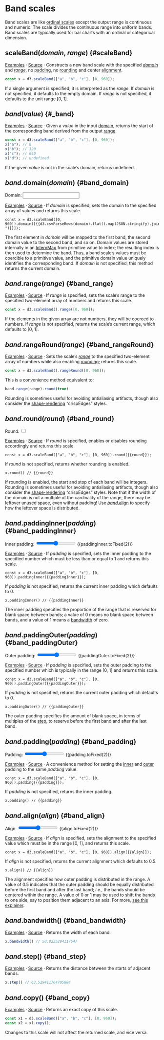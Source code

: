 <script setup>

import * as Plot from "@observablehq/plot";
import * as d3 from "d3";
import {ref} from "vue";
import PlotRender from "../components/PlotRender.js";

const domain = ref("a,b,c,d,e,f");
const padding = ref(0.1);
const paddingOuter = ref(0.1);
const paddingInner = ref(0.1);
const align = ref(0.5);
const round = ref(false);

</script>

# Band scales

Band scales are like [ordinal scales](./ordinal.md) except the output range is continuous and numeric. The scale divides the continuous range into uniform bands. Band scales are typically used for bar charts with an ordinal or categorical dimension.

## scaleBand(*domain*, *range*) {#scaleBand}

[Examples](https://observablehq.com/@d3/d3-scaleband) · [Source](https://github.com/d3/d3-scale/blob/main/src/band.js) · Constructs a new band scale with the specified [*domain*](#band_domain) and [*range*](#band_range), no [padding](#band_padding), no [rounding](#band_round) and center [alignment](#band_align).

```js
const x = d3.scaleBand(["a", "b", "c"], [0, 960]);
```

If a single argument is specified, it is interpreted as the *range*. If *domain* is not specified, it defaults to the empty domain. If *range* is not specified, it defaults to the unit range [0, 1].

## *band*(*value*) {#_band}

[Examples](https://observablehq.com/@d3/d3-scaleband) · [Source](https://github.com/d3/d3-scale/blob/main/src/band.js) · Given a *value* in the input [domain](#band_domain), returns the start of the corresponding band derived from the output [range](#band_range).

```js
const x = d3.scaleBand(["a", "b", "c"], [0, 960]);
x("a"); // 0
x("b"); // 320
x("c"); // 640
x("d"); // undefined
```

If the given *value* is not in the scale’s domain, returns undefined.

## *band*.domain(*domain*) {#band_domain}

<p>
  <label class="label-input">
    Domain:
    <input type="text" v-model="domain">
  </label>
</p>

<PlotRender :options='{
  grid: true,
  marginTop: 0.5,
  x: {
    padding: 0.1,
    domain: d3.csvParseRows(domain).flat()
  },
  marks: [
    Plot.frame({strokeOpacity: 0.3}),
    Plot.cell(d3.csvParseRows(domain).flat(), {x: Plot.identity, stroke: "currentColor"})
  ]
}' />

[Examples](https://observablehq.com/@d3/d3-scaleband) · [Source](https://github.com/d3/d3-scale/blob/main/src/band.js) · If *domain* is specified, sets the domain to the specified array of values and returns this scale.

```js-vue
const x = d3.scaleBand([0, 960]).domain([{{d3.csvParseRows(domain).flat().map(JSON.stringify).join(", ")}}]);
```

The first element in *domain* will be mapped to the first band, the second domain value to the second band, and so on. Domain values are stored internally in an [InternMap](../d3-array/intern.md) from primitive value to index; the resulting index is then used to determine the band. Thus, a band scale’s values must be coercible to a primitive value, and the primitive domain value uniquely identifies the corresponding band. If *domain* is not specified, this method returns the current domain.

## *band*.range(*range*) {#band_range}

[Examples](https://observablehq.com/@d3/d3-scaleband) · [Source](https://github.com/d3/d3-scale/blob/main/src/band.js) · If *range* is specified, sets the scale’s range to the specified two-element array of numbers and returns this scale.

```js
const x = d3.scaleBand().range([0, 960]);
```

If the elements in the given array are not numbers, they will be coerced to numbers. If *range* is not specified, returns the scale’s current range, which defaults to [0, 1].

## *band*.rangeRound(*range*) {#band_rangeRound}

[Examples](https://observablehq.com/@d3/d3-scaleband) · [Source](https://github.com/d3/d3-scale/blob/main/src/band.js) · Sets the scale’s [*range*](#band_range) to the specified two-element array of numbers while also enabling [rounding](#band_round); returns this scale.

```js
const x = d3.scaleBand().rangeRound([0, 960]);
```

This is a convenience method equivalent to:

```js
band.range(range).round(true)
```

Rounding is sometimes useful for avoiding antialiasing artifacts, though also consider the [shape-rendering](https://developer.mozilla.org/en-US/docs/Web/SVG/Attribute/shape-rendering) “crispEdges” styles.

## *band*.round(*round*) {#band_round}

<p>
  <label class="label-input">
    Round:
    <input type="checkbox" v-model="round">
  </label>
</p>

<PlotRender :options='{
  grid: true,
  marginTop: 0.5,
  x: {
    padding: 0.2,
    round
  },
  marks: [
    Plot.frame({strokeOpacity: 0.3}),
    Plot.cell("abcdefghij", {x: Plot.identity, stroke: "currentColor"})
  ]
}' />

[Examples](https://observablehq.com/@d3/d3-scaleband) · [Source](https://github.com/d3/d3-scale/blob/main/src/band.js) · If *round* is specified, enables or disables rounding accordingly and returns this scale.

```js-vue
const x = d3.scaleBand(["a", "b", "c"], [0, 960]).round({{round}});
```

If *round* is not specified, returns whether rounding is enabled.

```js-vue
x.round() // {{round}}
```

If rounding is enabled, the start and stop of each band will be integers. Rounding is sometimes useful for avoiding antialiasing artifacts, though also consider the [shape-rendering](https://developer.mozilla.org/en-US/docs/Web/SVG/Attribute/shape-rendering) “crispEdges” styles. Note that if the width of the domain is not a multiple of the cardinality of the range, there may be leftover unused space, even without padding! Use [*band*.align](#band_align) to specify how the leftover space is distributed.

## *band*.paddingInner(*padding*) {#band_paddingInner}

<p>
  <label class="label-input">
    <span>Inner padding:</span>
    <input type="range" v-model.number="paddingInner" min="0" max="1" step="0.01">
    <span style="font-variant-numeric: tabular-nums;">{{paddingInner.toFixed(2)}}</span>
  </label>
</p>

<PlotRender :options='{
  grid: true,
  marginTop: 0.5,
  x: {
    paddingInner,
    round: false
  },
  marks: [
    Plot.frame({strokeOpacity: 0.3}),
    Plot.cell("abcdefghij", {x: Plot.identity, stroke: "currentColor"})
  ]
}' />

[Examples](https://observablehq.com/@d3/d3-scaleband) · [Source](https://github.com/d3/d3-scale/blob/main/src/band.js) · If *padding* is specified, sets the inner padding to the specified number which must be less than or equal to 1 and returns this scale.

```js-vue
const x = d3.scaleBand(["a", "b", "c"], [0, 960]).paddingInner({{paddingInner}});
```

If *padding* is not specified, returns the current inner padding which defaults to 0.

```js-vue
x.paddingInner() // {{paddingInner}}
```

The inner padding specifies the proportion of the range that is reserved for blank space between bands; a value of 0 means no blank space between bands, and a value of 1 means a [bandwidth](#band_bandwidth) of zero.

## *band*.paddingOuter(*padding*) {#band_paddingOuter}

<p>
  <label class="label-input">
    <span>Outer padding:</span>
    <input type="range" v-model.number="paddingOuter" min="0" max="1" step="0.01">
    <span style="font-variant-numeric: tabular-nums;">{{paddingOuter.toFixed(2)}}</span>
  </label>
</p>

<PlotRender :options='{
  grid: true,
  marginTop: 0.5,
  x: {
    paddingOuter,
    round: false
  },
  marks: [
    Plot.frame({strokeOpacity: 0.3}),
    Plot.cell("abcdefghij", {x: Plot.identity, stroke: "currentColor"})
  ]
}' />

[Examples](https://observablehq.com/@d3/d3-scaleband) · [Source](https://github.com/d3/d3-scale/blob/main/src/band.js) · If *padding* is specified, sets the outer padding to the specified number which is typically in the range [0, 1] and returns this scale.

```js-vue
const x = d3.scaleBand(["a", "b", "c"], [0, 960]).paddingOuter({{paddingOuter}});
```

If *padding* is not specified, returns the current outer padding which defaults to 0.

```js-vue
x.paddingOuter() // {{paddingOuter}}
```

The outer padding specifies the amount of blank space, in terms of multiples of the [step](#band_step), to reserve before the first band and after the last band.

## *band*.padding(*padding*) {#band_padding}

<p>
  <label class="label-input">
    <span>Padding:</span>
    <input type="range" v-model.number="padding" min="0" max="1" step="0.01">
    <span style="font-variant-numeric: tabular-nums;">{{padding.toFixed(2)}}</span>
  </label>
</p>

<PlotRender :options='{
  grid: true,
  marginTop: 0.5,
  x: {
    padding,
    round: false
  },
  marks: [
    Plot.frame({strokeOpacity: 0.3}),
    Plot.cell("abcdefghij", {x: Plot.identity, stroke: "currentColor"})
  ]
}' />

[Examples](https://observablehq.com/@d3/d3-scaleband) · [Source](https://github.com/d3/d3-scale/blob/main/src/band.js) · A convenience method for setting the [inner](#band_paddingInner) and [outer](#band_paddingOuter) padding to the same *padding* value.

```js-vue
const x = d3.scaleBand(["a", "b", "c"], [0, 960]).padding({{padding}});
```

If *padding* is not specified, returns the inner padding.

```js-vue
x.padding() // {{padding}}
```

## *band*.align(*align*) {#band_align}

<p>
  <label class="label-input">
    <span>Align:</span>
    <input type="range" v-model.number="align" min="0" max="1" step="0.01">
    <span style="font-variant-numeric: tabular-nums;">{{align.toFixed(2)}}</span>
  </label>
</p>

<PlotRender :options='{
  grid: true,
  marginTop: 0.5,
  x: {
    padding: 0.2,
    align,
    round: false
  },
  marks: [
    Plot.frame({strokeOpacity: 0.3}),
    Plot.cell("abcdefghij", {x: Plot.identity, stroke: "currentColor"})
  ]
}' />

[Examples](https://observablehq.com/@d3/d3-scaleband) · [Source](https://github.com/d3/d3-scale/blob/main/src/band.js) · If *align* is specified, sets the alignment to the specified value which must be in the range [0, 1], and returns this scale.

```js-vue
const x = d3.scaleBand(["a", "b", "c"], [0, 960]).align({{align}});
```

If *align* is not specified, returns the current alignment which defaults to 0.5.

```js-vue
x.align() // {{align}}
```

The alignment specifies how outer padding is distributed in the range. A value of 0.5 indicates that the outer padding should be equally distributed before the first band and after the last band; *i.e.*, the bands should be centered within the range. A value of 0 or 1 may be used to shift the bands to one side, say to position them adjacent to an axis. For more, [see this explainer](https://observablehq.com/@d3/band-align).

## *band*.bandwidth() {#band_bandwidth}

<PlotRender :options='{
  grid: true,
  marginTop: 10.5,
  x: {
    padding: 0.2,
    round: false
  },
  marks: [
    Plot.frame({strokeOpacity: 0.3}),
    Plot.cell("abcdefghij", {x: Plot.identity, stroke: "currentColor"}),
    Plot.dotX(["a"], {stroke: "var(--vp-c-brand)", symbol: {draw(context, size) { const x = Plot.scale({x: {type: "band", padding: 0.2, round: false, domain: "abcdefghij", range: [20, 688 - 20]}}); const r = x.bandwidth / 2; context.moveTo(6 - r, -22 - 3); context.lineTo(0 - r, -22); context.lineTo(6 - r, -22 + 3); context.moveTo(0 - r, -22); context.lineTo(r, -22); context.moveTo(r - 6, -22 - 3); context.lineTo(r, -22); context.lineTo(r - 6, -22 + 3); }}})
  ]
}' />

[Examples](https://observablehq.com/@d3/d3-scaleband) · [Source](https://github.com/d3/d3-scale/blob/main/src/band.js) · Returns the width of each band.

```js
x.bandwidth() // 50.8235294117647
```

## *band*.step() {#band_step}

<PlotRender :options='{
  grid: true,
  marginTop: 10.5,
  x: {
    padding: 0.2,
    round: false
  },
  marks: [
    Plot.frame({strokeOpacity: 0.3}),
    Plot.cell("abcdefghij", {x: Plot.identity, stroke: "currentColor"}),
    Plot.dotX(["a"], {stroke: "var(--vp-c-brand)", symbol: {draw(context, size) { const x = Plot.scale({x: {type: "band", padding: 0.2, round: false, domain: "abcdefghij", range: [20, 688 - 20]}}); const r = x.bandwidth / 2; context.moveTo(6 - r, -22 - 3); context.lineTo(0 - r, -22); context.lineTo(6 - r, -22 + 3); context.moveTo(0 - r, -22); context.lineTo(x.step - r, -22); context.moveTo(x.step - 6 - r, -22 - 3); context.lineTo(x.step - r, -22); context.lineTo(x.step - 6 - r, -22 + 3); }}})
  ]
}' />

[Examples](https://observablehq.com/@d3/d3-scaleband) · [Source](https://github.com/d3/d3-scale/blob/main/src/band.js) · Returns the distance between the starts of adjacent bands.

```js
x.step() // 63.529411764705884
```

## *band*.copy() {#band_copy}

[Examples](https://observablehq.com/@d3/d3-scaleband) · [Source](https://github.com/d3/d3-scale/blob/main/src/band.js) · Returns an exact copy of this scale.

```js
const x1 = d3.scaleBand(["a", "b", "c"], [0, 960]);
const x2 = x1.copy();
```

Changes to this scale will not affect the returned scale, and vice versa.
